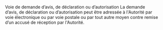 Voie de demande d’avis, de déclaration ou d’autorisation
La demande d’avis, de déclaration ou d’autorisation peut être adressée à l'Autorité par voie électronique ou par voie postale ou par tout autre moyen contre remise d’un accusé de réception par l'Autorité.
